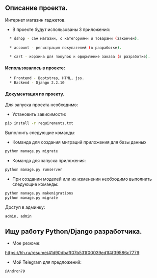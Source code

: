 ## Описание проекта.

Интернет магазин гаджетов.
*  В проекте будут использованы 3 приложения:
```bash
  * dshop - сам магазин, с категориями и товарами (закончен).
  
  * account - регистрация покупателей (в разработке).
  
  * cart - корзина для покупок и оформление заказа (в разработке).
 ``` 
  
#### Использовалось в проекте:
```bash
  * Frontend - Boptstrap, HTML, jss.
  * Backend - Django 2.2.10
  ```  
#### Документация по проекту.

Для запуска проекта необходимо:

* Установить зависимости:
```bash
pip install -r requirements.txt
```

Выполнить следующие команды:

* Команда для создания миграций приложения для базы данных
```bash
python manage.py migrate
```

* Команда для запуска приложения:
```bash
python manage.py runserver
```

* При создании моделей или их изменении необходимо выполнить следующие команды:
```bash
python manage.py makemigrations
python manage.py migrate
```

Доступ в админку:
```bash 
admin, admin
```

## Ищу работу Python/Django разработчика.
* Мое резюме:

https://hh.ru/resume/41d90dbaff07b531f00039ed1f4f39586c7779
* Мой Telegram для предложений:
```bash 
@Andron79
```